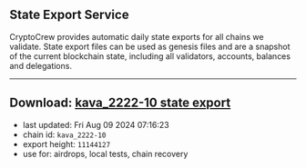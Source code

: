 ## State Export Service
CryptoCrew provides automatic daily state exports for all chains we validate. State export files can be used as genesis files and are a snapshot of the current blockchain state, including all validators, accounts, balances and delegations.

---
**Download: [kava_2222-10 state export](https://dl-eu2.ccvalidators.com/SERVICE/kava/kava_2222-10_export_11144127.json)**
---

- last updated: Fri Aug 09 2024 07:16:23
- chain id: `kava_2222-10`
- export height: `11144127`
- use for: airdrops, local tests, chain recovery
